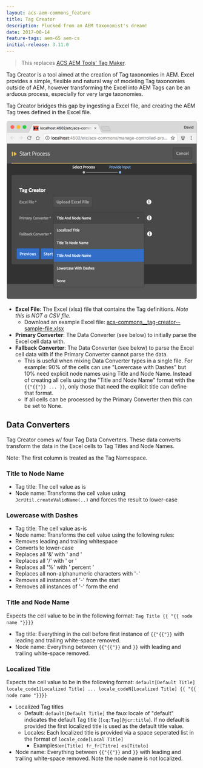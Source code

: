 ```yaml
---
layout: acs-aem-commons_feature
title: Tag Creator
description: Plucked from an AEM taxonomist's dream!
date: 2017-08-14
feature-tags: aem-65 aem-cs
initial-release: 3.11.0
---
```


> This replaces [ACS AEM Tools' Tag Maker](https://adobe-consulting-services.github.io/acs-aem-tools/features/tag-maker/index.html). 


Tag Creator is a tool aimed at the creation of Tag taxonomies in AEM. Excel provides a simple, flexible and natural way of modeling Tag taxonomies outside of AEM, however transforming the Excel into AEM Tags can be an arduous process, especially for very large taxonomies.

Tag Creator bridges this gap by ingesting a Excel file, and creating the AEM Tag trees defined in the Excel file.

![Tag Creator](./images/tag-creator.png)


* **Excel File**: The Excel (xlsx) file that contains the Tag definitions. *Note this is NOT a CSV file.*
  * Download an example Excel file: [acs-commons__tag-creator--sample-file.xlsx](./acs-commons__tag-creator--sample-file.xlsx?raw=true)
* **Primary Converter**: The Data Converter (see below) to initially parse the Excel cell data with. 
* **Fallback Converter**: The Data Converter (see below) to parse the Excel cell data with if the Primary Converter cannot parse the data. 
    * This is useful when mixing Data Converter types in a single file. For example: 90% of the cells can use "Lowercase with Dashes" but 10% need explicit node names using Title and Node Name. Instead of creating all cells using the "Title and Node Name" format with the `{{"{{"}} ... }}`, only those that need the explicit title can define that format.
    * If all cells can be processed by the Primary Converter then this can be set to None.

## Data Converters

Tag Creator comes w/ four Tag Data Converters. These data converts transform the data in the Excel cells to Tag Titles and Node Names.

Note: The first column is treated as the Tag Namespace.

### Title to Node Name

* Tag title: The cell value as is
* Node name: Transforms the cell value using `JcrUtil.createValidName(..)` and forces the result to lower-case

### Lowercase with Dashes

* Tag title: The cell value as-is
* Node name: Transforms the cell value using the following rules:
 * Removes leading and trailing whitespace
 * Converts to lower-case
 * Replaces all '&' with ' and '
 * Replaces all '/' with ' or '
 * Replaces all '%' with ' percent '
 * Replaces all non-alphanumeric characters with '-'
 * Removes all instances of '-' from the start
 * Removes all instances of '-' form the end

### Title and Node Name

Expects the cell value to be in the following format: `Tag Title {{ "{{ node name "}}}}`

* Tag title: Everything in the cell before first instance of `{{"{{"}}` with leading and trailing white-space removed.
* Node name: Everything between `{{"{{"}}` and `}}` with leading and trailing white-space removed.


### Localized Title

Expects the cell value to be in the following format: `default[Default Title] locale_code1[Localized Title] ... locale_codeN[Localized Title] {{ "{{ node name "}}}}`

* Localized Tag titles 
  * Default: `default[Default Title]` the faux locale of "default" indicates the default Tag title (`[cq:Tag]@jcr:title`). If no default is provided the first localized title is used as the default title value.
  * Locales: Each localized title is provided via a space seperated list in the format of `locale_code[Local Title]`
     * Examples:`en[Title] fr_fr[Titre] es[Titulo]`
* Node name: Everything between `{{"{{"}}` and `}}` with leading and trailing white-space removed. Note the node name is not localized.
